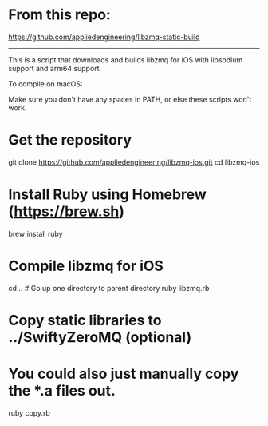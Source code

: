 <h1>From this repo:</h1>

https://github.com/appliedengineering/libzmq-static-build

---

This is a script that downloads and builds libzmq for iOS with libsodium support and arm64 support.

To compile on macOS:

Make sure you don't have any spaces in PATH, or else these scripts won't work.

# Get the repository
git clone https://github.com/appliedengineering/libzmq-ios.git
cd libzmq-ios

# Install Ruby using Homebrew (https://brew.sh)
brew install ruby

# Compile libzmq for iOS
cd ..			# Go up one directory to parent directory
ruby libzmq.rb

# Copy static libraries to ../SwiftyZeroMQ (optional)
# You could also just manually copy the *.a files out.
ruby copy.rb
